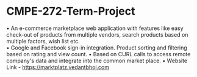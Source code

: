 # CMPE-272-Term-Project
 • An e-commerce marketplace web application with features like easy check-out of products from multiple vendors, search products based on multiple factors, wish list etc.  
 • Google and Facebook sign-in integration. Product sorting and filtering based on rating and view count. 
 • Based on CURL calls to access remote company's data and integrate into the common market place.
 • Website Link - https://marktplatz.vedantbhoj.com
